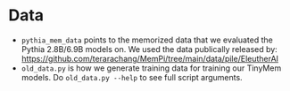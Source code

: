 # Data

- `pythia_mem_data` points to the memorized data that we evaluated the Pythia 2.8B/6.9B models on. We used the data publically released by: https://github.com/terarachang/MemPi/tree/main/data/pile/EleutherAI
- `old_data.py` is how we generate training data for training our TinyMem models. Do `old_data.py --help` to see full script arguments.
